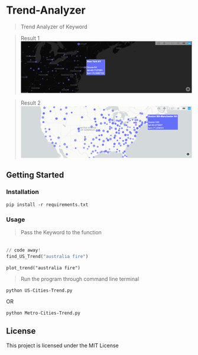 # Trend-Analyzer

> Trend Analyzer of Keyword 

> Result 1
![alt text](https://raw.githubusercontent.com/aryan-jadon/Trend-Analyzer/master/ModuleFiles/Images/Black-Background.png)

> Result 2
![alt text](https://raw.githubusercontent.com/aryan-jadon/Trend-Analyzer/master/ModuleFiles/Images/White-Backgroud.png)


## Getting Started

### Installation
```
pip install -r requirements.txt
```

### Usage

> Pass the Keyword to the function

```python

// code away!
find_US_Trend("australia fire")
```

```
plot_trend("australia fire")
```
> Run the program through command line terminal

```
python US-Cities-Trend.py
```
OR
```
python Metro-Cities-Trend.py
```


## License

This project is licensed under the MIT License 
